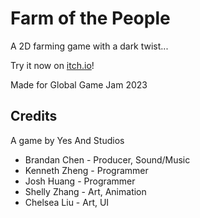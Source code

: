 # Farm of the People
A 2D farming game with a dark twist...

Try it now on [itch.io](https://kentoshin.itch.io/farm-of-the-people)!

Made for Global Game Jam 2023

## Credits
A game by Yes And Studios
- Brandan Chen - Producer, Sound/Music
- Kenneth Zheng - Programmer
- Josh Huang - Programmer
- Shelly Zhang - Art, Animation
- Chelsea Liu - Art, UI
